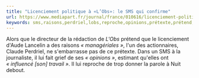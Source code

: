 ```yaml
---
title: "Licenciement politique à «L’Obs»: le SMS qui confirme"
url: https://www.mediapart.fr/journal/france/010616/licenciement-politique-l-obs-le-sms-qui-confirme
keywords: sms,raisons,perdriel,lobs,reproche,opinions,prétexte,prétend,sembarrasse,politique,rédaction,licenciement,travail,confirme
---
```

Alors que le directeur de la rédaction de *L\'Obs* prétend que le licenciement d\'Aude Lancelin a des raisons *« managériales »*, l\'un des actionnaires, Claude Perdriel, ne s\'embarrasse pas de ce prétexte. Dans un SMS à la journaliste, il lui fait grief de ses *« opinions »*, estimant qu\'elles ont *« influencé \[son\] travail »*. Il lui reproche de trop donner la parole à Nuit debout.
